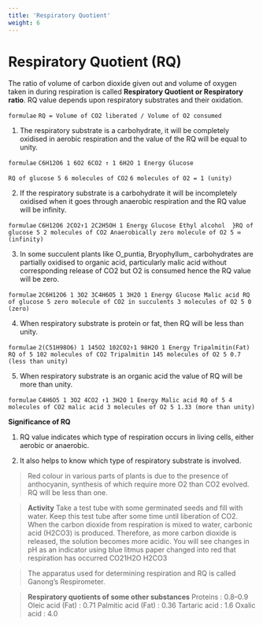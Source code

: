 ```yaml
---
title: 'Respiratory Quotient'
weight: 6
---
```


# Respiratory Quotient (RQ)
The ratio of volume of carbon dioxide given out and volume of oxygen taken in during respiration is called **Respiratory Quotient or Respiratory ratio**. RQ value depends upon respiratory substrates and their oxidation.

`formulae`
`RQ = Volume of CO2 liberated / Volume of O2 consumed` 

1. The respiratory substrate is a carbohydrate, it will be completely oxidised in aerobic respiration and the value of the RQ will be equal to unity. 

`formulae`
`C6H12O6 1 6O2 6CO2 ↑ 1 6H2O 1 Energy Glucose`

`RQ of glucose 5 6 molecules of CO2`
`6 molecules of O2 = 1 (unity)` 

2. If the respiratory substrate is a carbohydrate it will be incompletely oxidised when it goes through anaerobic respiration and the RQ value will be infinity. 

`formulae`
`C6H12O6 2CO2↑1 2C2H5OH 1 Energy Glucose Ethyl alcohol  }RQ of glucose 5 2 molecules of CO2 Anaerobically zero molecule of O2 5 ∞ (infinity)`

3. In some succulent plants like O_puntia, Bryophyllum_ carbohydrates are partially oxidised to organic acid, particularly malic acid without corresponding release of CO2 but O2 is consumed hence the RQ value will be zero. 

`formulae`
`2C6H12O6 1 3O2 3C4H6O5 1 3H2O 1 Energy Glucose Malic acid RQ of glucose 5 zero molecule of CO2 in succulents 3 molecules of O2 5 0 (zero)`

4. When respiratory substrate is protein or fat, then RQ will be less than unity. 

`formulae`
`2(C51H98O6) 1 145O2 102CO2↑1 98H2O 1 Energy Tripalmitin(Fat) RQ of 5 102 molecules of CO2 Tripalmitin 145 molecules of O2 5 0.7 (less than unity)` 

5. When respiratory substrate is an organic acid the value of RQ will be more than unity. 

`formulae`
`C4H6O5 1 3O2 4CO2 ↑1 3H2O 1 Energy Malic acid RQ of 5 4 molecules of CO2 malic acid 3 molecules of O2 5 1.33 (more than unity)` 

**Significance of RQ** 
1. RQ value indicates which type of respiration occurs in living cells, either aerobic or anaerobic.

2. It also helps to know which type of respiratory substrate is involved.

>Red colour in various parts of plants is due to the presence of anthocyanin, synthesis of which require more O2 than CO2 evolved. RQ will be less than one.

>**Activity**
Take a test tube with some germinated seeds and fill with water. Keep this test tube after some time until liberation of CO2. When the carbon dioxide from respiration is mixed to water, carbonic acid (H2CO3) is produced. Therefore, as more carbon dioxide is released, the solution becomes more acidic. You will see changes in pH as an indicator using blue litmus paper changed into red that respiration has occurred CO21H2O H2CO3

>The apparatus used for determining respiration and RQ is called Ganong’s Respirometer.

>**Respiratory quotients of some other substances**
Proteins : 0.8–0.9
Oleic acid (Fat) : 0.71
Palmitic acid (Fat) : 0.36
Tartaric acid : 1.6
Oxalic acid : 4.0